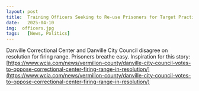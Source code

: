 ```yaml
---
layout: post
title:  Training Officers Seeking to Re-use Prisoners for Target Practice
date:   2025-04-10
img:  officers.jpg
tags:   [News, Politics]
---
```


Danville Correctional Center and Danville City Council disagree on resolution for firing range. Prisoners breathe easy.
Inspiration for this story: [https://www.wcia.com/news/vermilion-county/danville-city-council-votes-to-oppose-correctional-center-firing-range-in-resolution/](https://www.wcia.com/news/vermilion-county/danville-city-council-votes-to-oppose-correctional-center-firing-range-in-resolution/)
